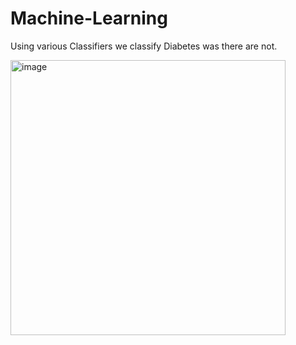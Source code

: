 # Machine-Learning
Using various Classifiers we classify Diabetes was there are not.

<img width="440" alt="image" src="https://user-images.githubusercontent.com/51737526/171914810-36df4b84-b7b9-4f87-86b0-79b0cfaf153a.png">
